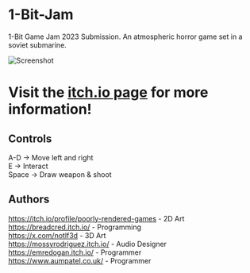 # 1-Bit-Jam
1-Bit Game Jam 2023 Submission. An atmospheric horror game set in a soviet submarine.

![Screenshot](https://github.com/EmreDogann/1-Bit-Jam/assets/48212096/ea7af300-60cc-405d-bbbc-61d659d5d7ce)
# Visit the [itch.io page](https://emredogan.itch.io/the-light-of-day) for more information!

## Controls
A-D -> Move left and right  
E -> Interact  
Space -> Draw weapon & shoot

## Authors
https://itch.io/profile/poorly-rendered-games - 2D Art  
https://breadcred.itch.io/ - Programming  
https://x.com/notlf3d - 3D Art  
https://mossyrodriguez.itch.io/ - Audio Designer  
https://emredogan.itch.io/ - Programmer  
https://www.aumpatel.co.uk/ - Programmer  
